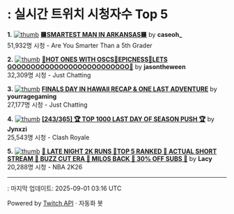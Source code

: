 # : 실시간 트위치 시청자수 Top 5

**1.** [![thumb](https://static-cdn.jtvnw.net/previews-ttv/live_user_caseoh_-320x180.jpg)](https://twitch.tv/caseoh_)
**[🟨SMARTEST MAN IN ARKANSAS🟨](https://twitch.tv/caseoh_)** by **caseoh_**<br>51,932명 시청  - Are You Smarter Than a 5th Grader

**2.** [![thumb](https://static-cdn.jtvnw.net/previews-ttv/live_user_jasontheween-320x180.jpg)](https://twitch.tv/jasontheween)
**[🔴HOT ONES WITH OSCS🔴EPICNESS🔴LETS GOOOOOOOOOOOOOOOOOOOOOOOOO🔴](https://twitch.tv/jasontheween)** by **jasontheween**<br>32,309명 시청  - Just Chatting

**3.** [![thumb](https://static-cdn.jtvnw.net/previews-ttv/live_user_yourragegaming-320x180.jpg)](https://twitch.tv/yourragegaming)
**[FINALS DAY IN HAWAII RECAP & ONE LAST ADVENTURE](https://twitch.tv/yourragegaming)** by **yourragegaming**<br>27,177명 시청  - Just Chatting

**4.** [![thumb](https://static-cdn.jtvnw.net/previews-ttv/live_user_jynxzi-320x180.jpg)](https://twitch.tv/Jynxzi)
**[[243/365] 🏆 TOP 1000 LAST DAY OF SEASON PUSH 🏆](https://twitch.tv/Jynxzi)** by **Jynxzi**<br>25,543명 시청  - Clash Royale

**5.** [![thumb](https://static-cdn.jtvnw.net/previews-ttv/live_user_lacy-320x180.jpg)](https://twitch.tv/Lacy)
**[🚨 LATE NIGHT 2K RUNS 🚨TOP 5 RANKED 🚨 ACTUAL SHORT STREAM 🚨 BUZZ CUT ERA 🚨 MILOS BACK 🚨 30% OFF SUBS 🚨](https://twitch.tv/Lacy)** by **Lacy**<br>20,288명 시청  - NBA 2K26


---
: 마지막 업데이트: 2025-09-01 03:16 UTC

Powered by [Twitch API](https://dev.twitch.tv/docs/api/reference) · 자동화 봇